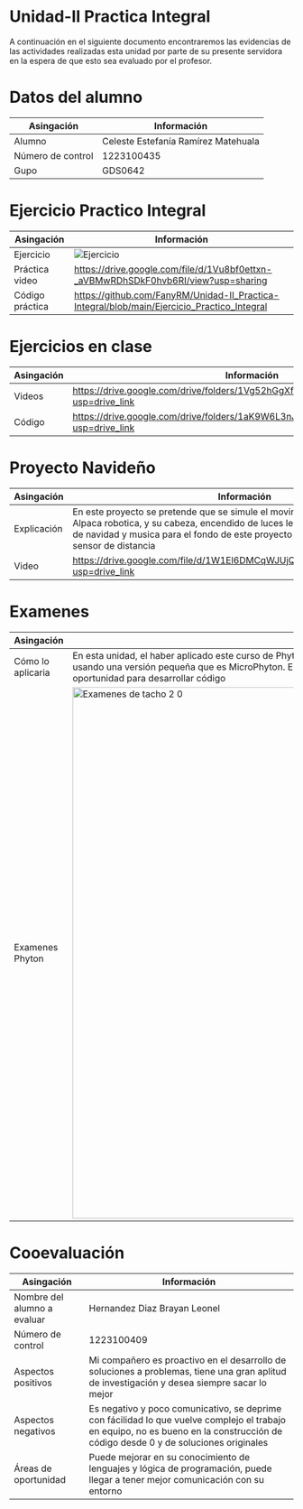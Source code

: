 # Unidad-II Practica Integral
A continuación en el siguiente documento encontraremos las evidencias de las actividades realizadas esta unidad por parte de su presente servidora en la espera de que esto sea evaluado por el profesor.


# Datos del alumno
| Asingación | Información |
|--|--|
| Alumno | Celeste Estefanía Ramírez Matehuala |
| Número de control | 1223100435 |
| Gupo | GDS0642 |


# Ejercicio Practico Integral
| Asingación | Información |
|--|--|
| Ejercicio | ![Ejercicio](https://github.com/user-attachments/assets/bcb5fd4c-8c51-45f7-84a8-1b106c80a211)|
| Práctica video | https://drive.google.com/file/d/1Vu8bf0ettxn-_aVBMwRDhSDkF0hvb6RI/view?usp=sharing |
| Código práctica | https://github.com/FanyRM/Unidad-II_Practica-Integral/blob/main/Ejercicio_Practico_Integral |


# Ejercicios en clase
| Asingación | Información |
|--|--|
| Videos | https://drive.google.com/drive/folders/1Vg52hGgXfoQ5zpYNFCtLAtxAqX_tDwXe?usp=drive_link |
| Código | https://drive.google.com/drive/folders/1aK9W6L3nJ1zWrvxyCcxx0nnGOnB7uTCD?usp=drive_link |


# Proyecto Navideño
| Asingación | Información |
|--|--|
| Explicación | En este proyecto se pretende que se simule el movimiento de las patas de una Alpaca robotica, y su cabeza, encendido de luces led para una serie en el arbol de navidad y musica para el fondo de este proyecto teniendo como activador un sensor de distancia |
| Video | https://drive.google.com/file/d/1W1El6DMCqWJUjQBbjjHQjIiACA5wWXpn/view?usp=drive_link |


# Examenes
| Asingación | Información |
|--|--|
| Cómo lo aplicaria | En esta unidad, el haber aplicado este curso de Phyton me facilita el conocimiento para aplicarlo en mi proyecto navideño, usando una versión pequeña que es MicroPhyton. Es un lenguaje fácil y aunque tiene su chiste tiene una gran area de oportunidad para desarrollar código |
| Examenes Phyton | <img width="942" alt="Examenes de tacho 2 0" src="https://github.com/user-attachments/assets/eec177b1-0733-42cc-a146-5cfaf695bdb0">|

# Cooevaluación
| Asingación | Información |
|--|--|
| Nombre del alumno  a evaluar | Hernandez Diaz Brayan Leonel |
| Número de control | 1223100409 |
| Aspectos positivos | Mi compañero es proactivo en el desarrollo de soluciones a problemas, tiene una gran aplitud de investigación y desea siempre sacar lo mejor |
| Aspectos negativos | Es negativo y poco comunicativo, se deprime con fácilidad lo que vuelve complejo el trabajo en equipo, no es bueno en la construcción de código desde 0 y de soluciones originales |
| Áreas de oportunidad | Puede mejorar en su conocimiento de lenguajes y lógica de programación, puede llegar a tener mejor comunicación con su entorno |
